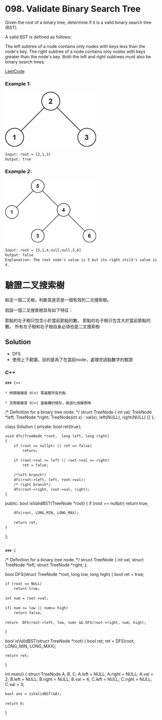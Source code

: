 # 098. Validate Binary Search Tree

Given the root of a binary tree, determine if it is a valid binary search tree (BST).

A valid BST is defined as follows:

The left subtree of a node contains only nodes with keys less than the node's key.
The right subtree of a node contains only nodes with keys greater than the node's key.
Both the left and right subtrees must also be binary search trees.

[LeetCode](https://leetcode.com/problems/validate-binary-search-tree)  

### Example 1:
<img src="img/098_q1.jpg" width = "300"/>

```
Input: root = [2,1,3]
Output: true
```
### Example 2:
<img src="img/098_q2.jpg" width = "300"/>

```
Input: root = [5,1,4,null,null,3,6]
Output: false
Explanation: The root node's value is 5 but its right child's value is 4.
```

#  驗證二叉搜索樹
給定一個二叉樹，判斷其是否是一個有效的二叉搜索樹。

假設一個二叉搜索樹具有如下特征：

節點的左子樹只包含小於當前節點的數。
節點的右子樹只包含大於當前節點的數。
所有左子樹和右子樹自身必須也是二叉搜索樹

## Solution
* DFS
* 使用上下範圍，目的是為了在當前node，處理完該點數字的驗證


### C++

```
### C++

* 時間複雜度 O(n) 需遍曆所有的點

* 空間複雜度 O(n) 當最糟的情形，樹退化成鍊表時

```
/* Definition for a binary tree node. */
struct TreeNode
{
    int val;
    TreeNode *left;
    TreeNode *right;
    TreeNode(int x) : val(x), left(NULL), right(NULL) {}
};

class Solution
{
private:
    bool ret{true};

    void dfs(TreeNode *root,  long left, long right)
    {
        if (root == nullptr || ret == false)
            return;

        if (root->val <= left || root->val >= right)
            ret = false;

        /*left branch*/
        dfs(root->left, left, root->val);
        /* right branch*/
        dfs(root->right, root->val, right);        
    }

    

public:
    bool isValidBST(TreeNode *root)
    {
        if (root == nullptr)
            return true;

        dfs(root, LONG_MIN, LONG_MAX);
        
        return ret;
    }
};
```

### C

```
/* Definition for a binary tree node. */
struct TreeNode
{
    int val;
    struct TreeNode *left;
    struct TreeNode *right;
};

bool DFS(struct TreeNode *root, long low, long high)
{
    bool ret = true;

    if (root == NULL)
        return true;

    int num = root->val;

    if( num <= low || num>= high)
        return false;

    return  DFS(root->left, low, num) && DFS(root->right, num, high);

}

bool isValidBST(struct TreeNode *root)
{
    bool ret;
    ret = DFS(root, LONG_MIN, LONG_MAX);

    return ret;
}

int main()
{
    struct TreeNode A, B, C;
    A.left = NULL;
    A.right = NULL;
    A.val = 2;
    B.left = NULL;
    B.right = NULL;
    B.val = 4;
    C.left = NULL;
    C.right = NULL;
    C.val = 3;

    bool ans = isValidBST(&A);

    return 0;
}
```

